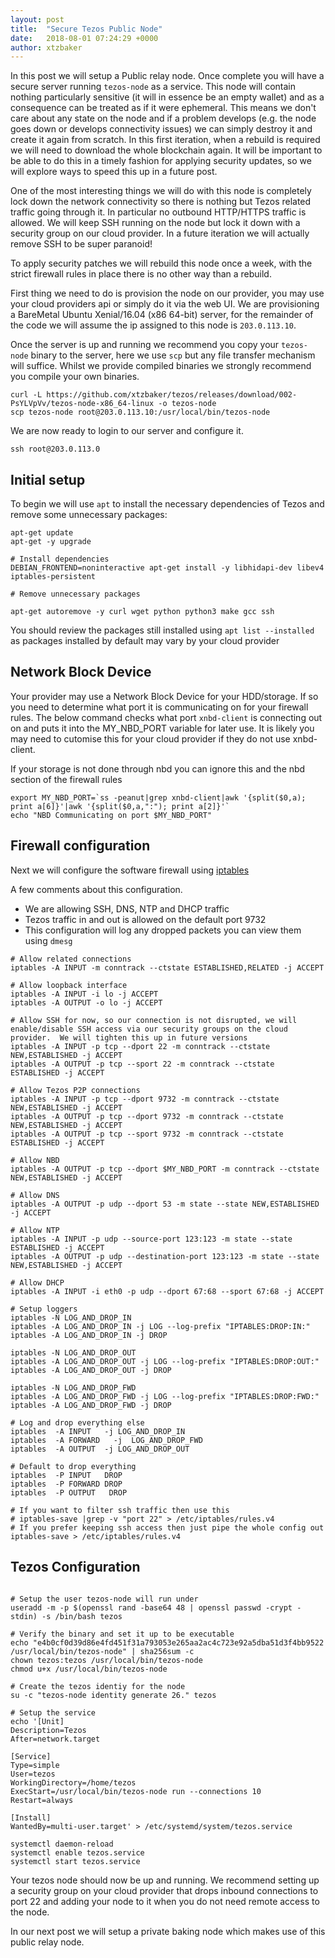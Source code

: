 ```yaml
---
layout: post
title:  "Secure Tezos Public Node"
date:   2018-08-01 07:24:29 +0000
author: xtzbaker
---
```


In this post we will setup a Public relay node.  Once complete you will have a secure server running `tezos-node` as a service. This node will contain nothing particularly sensitive (it will in essence be an empty wallet) and as a consequence can be treated as if it were ephemeral.  This means we don't care about any state on the node and if a problem develops (e.g. the node goes down or develops connectivity issues) we can simply destroy it and create it again from scratch.  In this first iteration, when a rebuild is required we will need to download the whole blockchain again. It will be important to be able to do this in a timely fashion for applying security updates, so we will explore ways to speed this up in a future post.

One of the most interesting things we will do with this node is completely lock down the network connectivity so there is nothing but Tezos related traffic going through it.  In particular no outbound HTTP/HTTPS traffic is allowed. We will keep SSH running on the node but lock it down with a security group on our cloud provider.  In a future iteration we will actually remove SSH to be super paranoid!

To apply security patches we will rebuild this node once a week, with the strict firewall rules in place there is no other way than a rebuild.

First thing we need to do is provision the node on our provider, you may use your cloud providers api or simply do it via the web UI.  We are provisioning a BareMetal Ubuntu Xenial/16.04 (x86 64-bit) server, for the remainder of the code we will assume the ip assigned to this node is `203.0.113.10`.  

Once the server is up and running we recommend you copy your `tezos-node` binary to the server, here we use `scp` but any file transfer mechanism will suffice.  Whilst we provide compiled binaries we strongly recommend you compile your own binaries.

```
curl -L https://github.com/xtzbaker/tezos/releases/download/002-PsYLVpVv/tezos-node-x86_64-linux -o tezos-node
scp tezos-node root@203.0.113.10:/usr/local/bin/tezos-node
```

We are now ready to login to our server and configure it.

```
ssh root@203.0.113.0
```

## Initial setup

To begin we will use `apt` to install the necessary dependencies of Tezos and remove some unnecessary packages:

```
apt-get update
apt-get -y upgrade

# Install dependencies
DEBIAN_FRONTEND=noninteractive apt-get install -y libhidapi-dev libev4 iptables-persistent

# Remove unnecessary packages

apt-get autoremove -y curl wget python python3 make gcc ssh

```

You should review the packages still installed using `apt list --installed` as packages installed by default may vary by your cloud provider

## Network Block Device

Your provider may use a Network Block Device for your HDD/storage.  If so you need to determine what port it is communicating on for your firewall rules.  The below command checks what port `xnbd-client` is connecting out on and puts it into the MY_NBD_PORT variable for later use.  It is likely you may need to cutomise this for your cloud provider if they do not use xnbd-client.

If your storage is not done through nbd you can ignore this and the nbd section of the firewall rules

```
export MY_NBD_PORT=`ss -peanut|grep xnbd-client|awk '{split($0,a); print a[6]}'|awk '{split($0,a,":"); print a[2]}'`
echo "NBD Communicating on port $MY_NBD_PORT"
```


## Firewall configuration

Next we will configure the software firewall using [iptables](https://help.ubuntu.com/community/IptablesHowTo)

A few comments about this configuration.

- We are allowing SSH, DNS, NTP and DHCP traffic
- Tezos traffic in and out is allowed on the default port 9732
- This configuration will log any dropped packets you can view them using `dmesg`

```
# Allow related connections
iptables -A INPUT -m conntrack --ctstate ESTABLISHED,RELATED -j ACCEPT

# Allow loopback interface
iptables -A INPUT -i lo -j ACCEPT
iptables -A OUTPUT -o lo -j ACCEPT

# Allow SSH for now, so our connection is not disrupted, we will enable/disable SSH access via our security groups on the cloud provider.  We will tighten this up in future versions
iptables -A INPUT -p tcp --dport 22 -m conntrack --ctstate NEW,ESTABLISHED -j ACCEPT
iptables -A OUTPUT -p tcp --sport 22 -m conntrack --ctstate ESTABLISHED -j ACCEPT

# Allow Tezos P2P connections
iptables -A INPUT -p tcp --dport 9732 -m conntrack --ctstate NEW,ESTABLISHED -j ACCEPT
iptables -A OUTPUT -p tcp --dport 9732 -m conntrack --ctstate NEW,ESTABLISHED -j ACCEPT
iptables -A OUTPUT -p tcp --sport 9732 -m conntrack --ctstate ESTABLISHED -j ACCEPT

# Allow NBD 
iptables -A OUTPUT -p tcp --dport $MY_NBD_PORT -m conntrack --ctstate NEW,ESTABLISHED -j ACCEPT

# Allow DNS
iptables -A OUTPUT -p udp --dport 53 -m state --state NEW,ESTABLISHED -j ACCEPT

# Allow NTP
iptables -A INPUT -p udp --source-port 123:123 -m state --state ESTABLISHED -j ACCEPT
iptables -A OUTPUT -p udp --destination-port 123:123 -m state --state NEW,ESTABLISHED -j ACCEPT

# Allow DHCP
iptables -A INPUT -i eth0 -p udp --dport 67:68 --sport 67:68 -j ACCEPT

# Setup loggers
iptables -N LOG_AND_DROP_IN
iptables -A LOG_AND_DROP_IN -j LOG --log-prefix "IPTABLES:DROP:IN:"
iptables -A LOG_AND_DROP_IN -j DROP

iptables -N LOG_AND_DROP_OUT
iptables -A LOG_AND_DROP_OUT -j LOG --log-prefix "IPTABLES:DROP:OUT:"
iptables -A LOG_AND_DROP_OUT -j DROP

iptables -N LOG_AND_DROP_FWD
iptables -A LOG_AND_DROP_FWD -j LOG --log-prefix "IPTABLES:DROP:FWD:"
iptables -A LOG_AND_DROP_FWD -j DROP

# Log and drop everything else
iptables  -A INPUT   -j LOG_AND_DROP_IN
iptables  -A FORWARD   -j  LOG_AND_DROP_FWD
iptables  -A OUTPUT  -j LOG_AND_DROP_OUT

# Default to drop everything
iptables  -P INPUT   DROP
iptables  -P FORWARD DROP
iptables  -P OUTPUT   DROP

# If you want to filter ssh traffic then use this
# iptables-save |grep -v "port 22" > /etc/iptables/rules.v4
# If you prefer keeping ssh access then just pipe the whole config out
iptables-save > /etc/iptables/rules.v4 

```

## Tezos Configuration 


```

# Setup the user tezos-node will run under
useradd -m -p $(openssl rand -base64 48 | openssl passwd -crypt -stdin) -s /bin/bash tezos

# Verify the binary and set it up to be executable
echo "e4b0cf0d39d86e4fd451f31a793053e265aa2ac4c723e92a5dba51d3f4bb9522  /usr/local/bin/tezos-node" | sha256sum -c
chown tezos:tezos /usr/local/bin/tezos-node
chmod u+x /usr/local/bin/tezos-node

# Create the tezos identiy for the node
su -c "tezos-node identity generate 26." tezos

# Setup the service
echo '[Unit]
Description=Tezos
After=network.target

[Service]
Type=simple
User=tezos
WorkingDirectory=/home/tezos
ExecStart=/usr/local/bin/tezos-node run --connections 10
Restart=always

[Install]
WantedBy=multi-user.target' > /etc/systemd/system/tezos.service

systemctl daemon-reload
systemctl enable tezos.service
systemctl start tezos.service
```

Your tezos node should now be up and running.  We recommend setting up a security group on your cloud provider that drops inbound connections to port 22 and adding your node to it when you do not need remote access to the node.

In our next post we will setup a private baking node which makes use of this public relay node.
